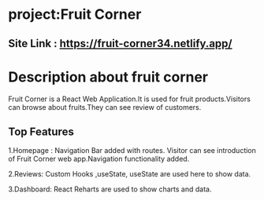 
# project:Fruit Corner

##  Site Link :   https://fruit-corner34.netlify.app/

# Description about fruit corner

Fruit Corner is a React Web Application.It is used for fruit products.Visitors can browse about fruits.They can see review of customers.

## Top Features

1.Homepage : Navigation Bar added with routes. Visitor can see introduction of Fruit Corner web app.Navigation functionality added.

2.Reviews: Custom Hooks ,useState, useState are used here to show data.

3.Dashboard: React Reharts are used to show charts and data.




